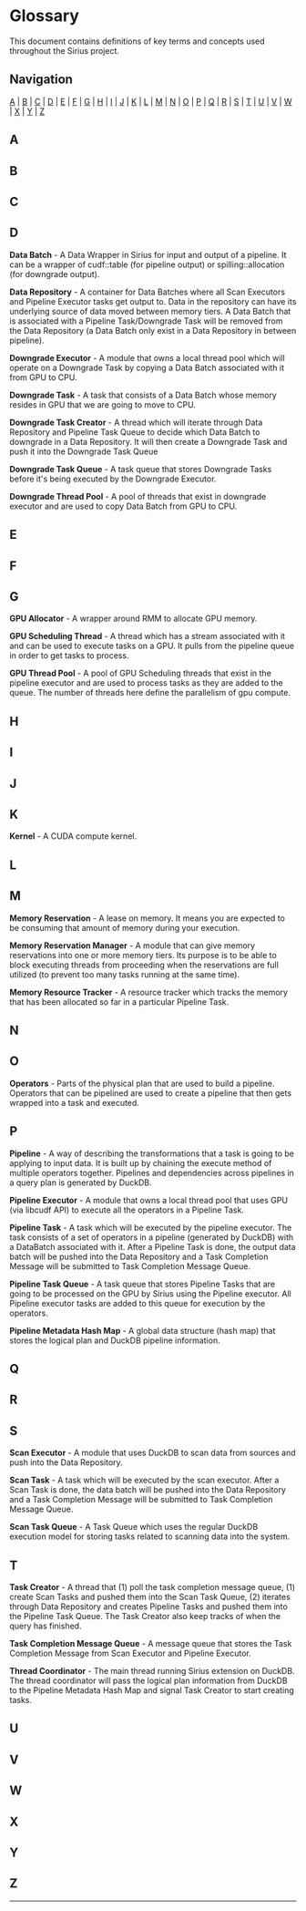 # Glossary

This document contains definitions of key terms and concepts used throughout the Sirius project.

## Navigation

[A](#a) | [B](#b) | [C](#c) | [D](#d) | [E](#e) | [F](#f) | [G](#g) | [H](#h) | [I](#i) | [J](#j) | [K](#k) | [L](#l) | [M](#m) | [N](#n) | [O](#o) | [P](#p) | [Q](#q) | [R](#r) | [S](#s) | [T](#t) | [U](#u) | [V](#v) | [W](#w) | [X](#x) | [Y](#y) | [Z](#z)

## A

## B

## C

## D

**Data Batch** - A Data Wrapper in Sirius for input and output of a pipeline. It can be a wrapper of cudf::table (for pipeline output) or spilling::allocation (for downgrade output).

**Data Repository** - A container for Data Batches where all Scan Executors and Pipeline Executor tasks get output to. Data in the repository can have its underlying source of data moved between memory tiers. A Data Batch that is associated with a Pipeline Task/Downgrade Task will be removed from the Data Repository (a Data Batch only exist in a Data Repository in between pipeline).

**Downgrade Executor** - A module that owns a local thread pool which will operate on a Downgrade Task by copying a Data Batch associated with it from GPU to CPU.

**Downgrade Task** - A task that consists of a Data Batch whose memory resides in GPU that we are going to move to CPU.

**Downgrade Task Creator** - A thread which will iterate through Data Repository and Pipeline Task Queue to decide which Data Batch to downgrade in a Data Repository. It will then create a Downgrade Task and push it into the Downgrade Task Queue

**Downgrade Task Queue** - A task queue that stores Downgrade Tasks before it's being executed by the Downgrade Executor.

**Downgrade Thread Pool** - A pool of threads that exist in downgrade executor and are used to copy Data Batch from GPU to CPU.

## E

## F

## G

**GPU Allocator** - A wrapper around RMM to allocate GPU memory.

**GPU Scheduling Thread** - A thread which has a stream associated with it and can be used to execute tasks on a GPU. It pulls from the pipeline queue in order to get tasks to process.

**GPU Thread Pool** - A pool of GPU Scheduling threads that exist in the pipeline executor and are used to process tasks as they are added to the queue. The number of threads here define the parallelism of gpu compute.

## H

## I

## J

## K

**Kernel** - A CUDA compute kernel.

## L

## M

**Memory Reservation** - A lease on memory. It means you are expected to be consuming that amount of memory during your execution.

**Memory Reservation Manager** - A module that can give memory reservations into one or more memory tiers. Its purpose is to be able to block executing threads from proceeding when the reservations are full utilized (to prevent too many tasks running at the same time).

**Memory Resource Tracker** - A resource tracker which tracks the memory that has been allocated so far in a particular Pipeline Task.

## N

## O

**Operators** - Parts of the physical plan that are used to build a pipeline. Operators that can be pipelined are used to create a pipeline that then gets wrapped into a task and executed.

## P

**Pipeline** - A way of describing the transformations that a task is going to be applying to input data. It is built up by chaining the execute method of multiple operators together. Pipelines and dependencies across pipelines in a query plan is generated by DuckDB.

**Pipeline Executor** - A module that owns a local thread pool that uses GPU (via libcudf API) to execute all the operators in a Pipeline Task.

**Pipeline Task** - A task which will be executed by the pipeline executor. The task consists of a set of operators in a pipeline (generated by DuckDB) with a DataBatch associated with it. After a Pipeline Task is done, the output data batch will be pushed into the Data Repository and a Task Completion Message will be submitted to Task Completion Message Queue.

**Pipeline Task Queue** - A task queue that stores Pipeline Tasks that are going to be processed on the GPU by Sirius using the Pipeline executor. All Pipeline executor tasks are added to this queue for execution by the operators.

**Pipeline Metadata Hash Map** - A global data structure (hash map) that stores the logical plan and DuckDB pipeline information.

## Q

## R

## S

**Scan Executor** - A module that uses DuckDB to scan data from sources and push into the Data Repository.

**Scan Task** - A task which will be executed by the scan executor. After a Scan Task is done, the data batch will be pushed into the Data Repository and a Task Completion Message will be submitted to Task Completion Message Queue.

**Scan Task Queue** - A Task Queue which uses the regular DuckDB execution model for storing tasks related to scanning data into the system.

## T

**Task Creator** - A thread that (1) poll the task completion message queue, (1) create Scan Tasks and pushed them into the Scan Task Queue, (2) iterates through Data Repository and creates Pipeline Tasks and pushed them into the Pipeline Task Queue. The Task Creator also keep tracks of when the query has finished.

**Task Completion Message Queue** - A message queue that stores the Task Completion Message from Scan Executor and Pipeline Executor.

**Thread Coordinator** - The main thread running Sirius extension on DuckDB. The thread coordinator will pass the logical plan information from DuckDB to the Pipeline Metadata Hash Map and signal Task Creator to start creating tasks.

## U

## V

## W

## X

## Y

## Z

---

